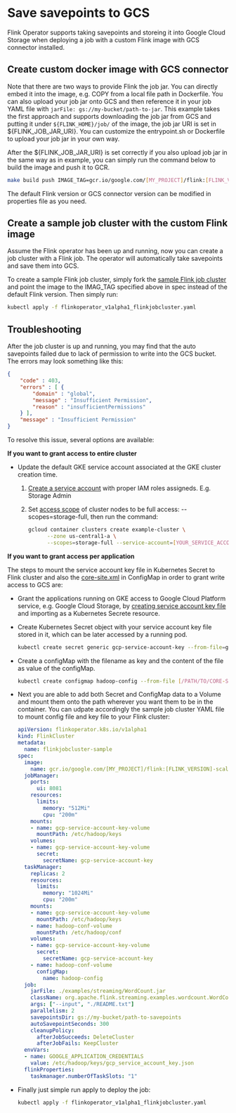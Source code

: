 # Save savepoints to GCS

Flink Operator supports taking savepoints and storeing it into Google Cloud Storage when deploying a job with a custom Flink image with GCS connector installed. 

## Create custom docker image with GCS connector

Note that there are two ways to provide Flink the job jar. You can directly embed it into the image, e.g. COPY from a local file path in Dockerfile. You can also upload your job jar onto GCS and then reference it in your job YAML file with `jarFile: gs://my-bucket/path-to-jar`. This example takes the first approach and supports downloading the job jar from GCS and putting it under `${FLINK_HOME}/job/` of the image, the job jar URI is set in ${FLINK_JOB_JAR_URI}. You can customize the entrypoint.sh or Dockerfile to upload your job jar in your own way.

After the ${FLINK_JOB_JAR_URI} is set correctly if you also upload job jar in the same way as in example, you can simply run the command below to build the image and push it to GCR.

```bash
make build push IMAGE_TAG=gcr.io/google.com/[MY_PROJECT]/flink:[FLINK_VERSION]-scala_[SCALA_VERSION]-gcs
```

The default Flink version or GCS connector version can be modified in properties file as you need.

## Create a sample job cluster with the custom Flink image

Assume the Flink operator has been up and running, now you can create a job cluster with a Flink job. The operator will automatically take savepoints and save them into GCS.

To create a sample Flink job cluster, simply fork the [sample Flink job cluster](https://github.com/GoogleCloudPlatform/flink-on-k8s-operator/blob/master/config/samples/flinkoperator_v1alpha1_flinkjobcluster.yaml) and point the image to the IMAG_TAG specified above in spec instead of the default Flink version. Then simply run:

```bash
kubectl apply -f flinkoperator_v1alpha1_flinkjobcluster.yaml
```

## Troubleshooting

After the job cluster is up and running, you may find that the auto savepoints failed due to lack of permission to write into the GCS bucket. The errors may look something like this:

```json
{
    "code" : 403,
    "errors" : [ {
        "domain" : "global",
    	"message" : "Insufficient Permission",
    	"reason" : "insufficientPermissions"
    } ],
    "message" : "Insufficient Permission"
}
```

To resolve this issue, several options are available:

**If you want to grant access to entire cluster**

  * Update the default GKE service account associated at the GKE cluster creation time.
    1. [Create a service account](https://cloud.google.com/iam/docs/creating-managing-service-accounts) with proper IAM roles assigneds. E.g. Storage Admin
    2. Set [access scope](https://cloud.google.com/iam/docs/service-accounts#access_scopes) of cluster nodes to be full access: --scopes=storage-full, then run the command:

        ```bash
        gcloud container clusters create example-cluster \
    	      --zone us-central1-a \
    	      --scopes=storage-full --service-account=[YOUR_SERVICE_ACCOUNT]
        ```

**If you want to grant access per application**

The steps to mount the service account key file in Kubernetes Secret to Flink cluster and also the [core-site.xml](https://hadoop.apache.org/docs/r1.2.1/api/org/apache/hadoop/conf/Configuration.html) in ConfigMap in order to grant write access to GCS are:

  * Grant the applications running on GKE access to Google Cloud Platform service, e.g. Google Cloud Storage, by [creating service account key file](https://cloud.google.com/iam/docs/creating-managing-service-account-keys) and importing as a Kubernetes Secrete resource.
  * Create Kubernetes Secret object with your service account key file stored in it, which can be later accessed by a running pod.

    ```bash
    kubectl create secret generic gcp-service-account-key --from-file=gcp_service_account_key.json=[/PATH/TO/KEY.json]
    ```

  * Create a configMap with the filename as key and the content of the file as value of the configMap.

    ```bash
    kubectl create configmap hadoop-config --from-file [/PATH/TO/CORE-SITE.XML]
    ```

  * Next you are able to add both Secret and ConfigMap data to a Volume and mount them onto the path wherever you want them to be in the container. You can udpate accordingly the sample job cluster YAML file to mount config file and key file to your Flink cluster:

    ```yaml
    apiVersion: flinkoperator.k8s.io/v1alpha1
    kind: FlinkCluster
    metadata:
      name: flinkjobcluster-sample
    spec:
      image:
        name: gcr.io/google.com/[MY_PROJECT]/flink:[FLINK_VERSION]-scala_[SCALA_VERSION]-gcs
      jobManager:
        ports:
          ui: 8081
        resources:
          limits:
            memory: "512Mi"
            cpu: "200m"
        mounts:
        - name: gcp-service-account-key-volume
          mountPath: /etc/hadoop/keys
        volumes:
        - name: gcp-service-account-key-volume
          secret:
            secretName: gcp-service-account-key
      taskManager:
        replicas: 2
        resources:
          limits:
            memory: "1024Mi"
            cpu: "200m"
        mounts:
        - name: gcp-service-account-key-volume
          mountPath: /etc/hadoop/keys
        - name: hadoop-conf-volume
          mountPath: /etc/hadoop/conf
        volumes:
        - name: gcp-service-account-key-volume
          secret:
            secretName: gcp-service-account-key
        - name: hadoop-conf-volume
          configMap:
            name: hadoop-config
      job:
        jarFile: ./examples/streaming/WordCount.jar
        className: org.apache.flink.streaming.examples.wordcount.WordCount
        args: ["--input", "./README.txt"]
        parallelism: 2
        savepointsDir: gs://my-bucket/path-to-savepoints
        autoSavepointSeconds: 300
        cleanupPolicy:
          afterJobSucceeds: DeleteCluster
          afterJobFails: KeepCluster
      envVars:
      - name: GOOGLE_APPLICATION_CREDENTIALS
        value: /etc/hadoop/keys/gcp_service_account_key.json
      flinkProperties:
        taskmanager.numberOfTaskSlots: "1"
    ```

  * Finally just simple run apply to deploy the job:

    ```bash
    kubectl apply -f flinkoperator_v1alpha1_flinkjobcluster.yaml
    ```
